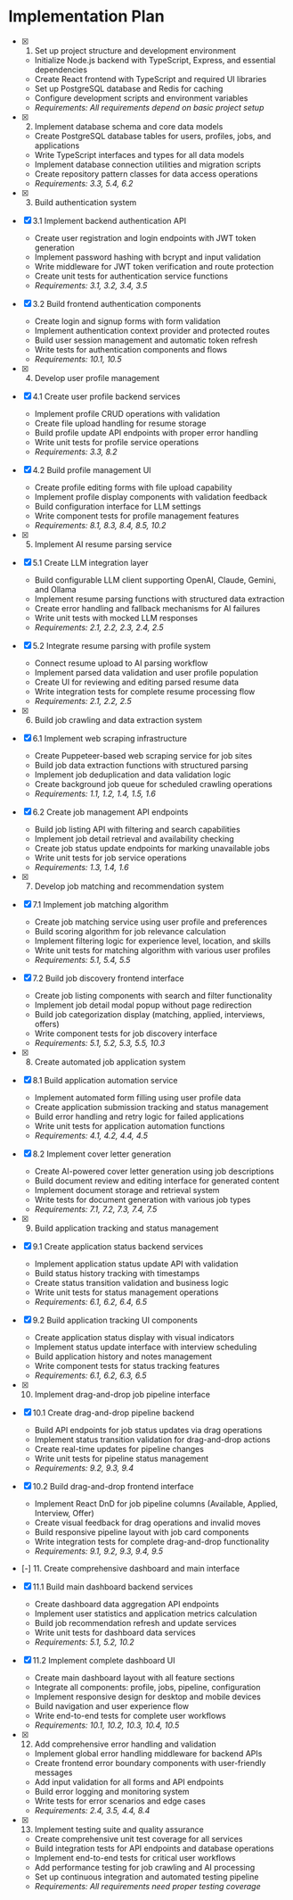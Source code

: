 # Implementation Plan

- [x] 1. Set up project structure and development environment
  - Initialize Node.js backend with TypeScript, Express, and essential dependencies
  - Create React frontend with TypeScript and required UI libraries
  - Set up PostgreSQL database and Redis for caching
  - Configure development scripts and environment variables
  - _Requirements: All requirements depend on basic project setup_

- [x] 2. Implement database schema and core data models
  - Create PostgreSQL database tables for users, profiles, jobs, and applications
  - Write TypeScript interfaces and types for all data models
  - Implement database connection utilities and migration scripts
  - Create repository pattern classes for data access operations
  - _Requirements: 3.3, 5.4, 6.2_

- [x] 3. Build authentication system
- [x] 3.1 Implement backend authentication API
  - Create user registration and login endpoints with JWT token generation
  - Implement password hashing with bcrypt and input validation
  - Write middleware for JWT token verification and route protection
  - Create unit tests for authentication service functions
  - _Requirements: 3.1, 3.2, 3.4, 3.5_

- [x] 3.2 Build frontend authentication components
  - Create login and signup forms with form validation
  - Implement authentication context provider and protected routes
  - Build user session management and automatic token refresh
  - Write tests for authentication components and flows
  - _Requirements: 10.1, 10.5_

- [x] 4. Develop user profile management
- [x] 4.1 Create user profile backend services
  - Implement profile CRUD operations with validation
  - Create file upload handling for resume storage
  - Build profile update API endpoints with proper error handling
  - Write unit tests for profile service operations
  - _Requirements: 3.3, 8.2_

- [x] 4.2 Build profile management UI
  - Create profile editing forms with file upload capability
  - Implement profile display components with validation feedback
  - Build configuration interface for LLM settings
  - Write component tests for profile management features
  - _Requirements: 8.1, 8.3, 8.4, 8.5, 10.2_

- [x] 5. Implement AI resume parsing service
- [x] 5.1 Create LLM integration layer
  - Build configurable LLM client supporting OpenAI, Claude, Gemini, and Ollama
  - Implement resume parsing functions with structured data extraction
  - Create error handling and fallback mechanisms for AI failures
  - Write unit tests with mocked LLM responses
  - _Requirements: 2.1, 2.2, 2.3, 2.4, 2.5_

- [x] 5.2 Integrate resume parsing with profile system
  - Connect resume upload to AI parsing workflow
  - Implement parsed data validation and user profile population
  - Create UI for reviewing and editing parsed resume data
  - Write integration tests for complete resume processing flow
  - _Requirements: 2.1, 2.2, 2.5_

- [x] 6. Build job crawling and data extraction system
- [x] 6.1 Implement web scraping infrastructure
  - Create Puppeteer-based web scraping service for job sites
  - Build job data extraction functions with structured parsing
  - Implement job deduplication and data validation logic
  - Create background job queue for scheduled crawling operations
  - _Requirements: 1.1, 1.2, 1.4, 1.5, 1.6_

- [x] 6.2 Create job management API endpoints
  - Build job listing API with filtering and search capabilities
  - Implement job detail retrieval and availability checking
  - Create job status update endpoints for marking unavailable jobs
  - Write unit tests for job service operations
  - _Requirements: 1.3, 1.4, 1.6_

- [x] 7. Develop job matching and recommendation system
- [x] 7.1 Implement job matching algorithm
  - Create job matching service using user profile and preferences
  - Build scoring algorithm for job relevance calculation
  - Implement filtering logic for experience level, location, and skills
  - Write unit tests for matching algorithm with various user profiles
  - _Requirements: 5.1, 5.4, 5.5_

- [x] 7.2 Build job discovery frontend interface
  - Create job listing components with search and filter functionality
  - Implement job detail modal popup without page redirection
  - Build job categorization display (matching, applied, interviews, offers)
  - Write component tests for job discovery interface
  - _Requirements: 5.1, 5.2, 5.3, 5.5, 10.3_

- [x] 8. Create automated job application system
- [x] 8.1 Build application automation service
  - Implement automated form filling using user profile data
  - Create application submission tracking and status management
  - Build error handling and retry logic for failed applications
  - Write unit tests for application automation functions
  - _Requirements: 4.1, 4.2, 4.4, 4.5_

- [x] 8.2 Implement cover letter generation
  - Create AI-powered cover letter generation using job descriptions
  - Build document review and editing interface for generated content
  - Implement document storage and retrieval system
  - Write tests for document generation with various job types
  - _Requirements: 7.1, 7.2, 7.3, 7.4, 7.5_

- [x] 9. Build application tracking and status management
- [x] 9.1 Create application status backend services
  - Implement application status update API with validation
  - Build status history tracking with timestamps
  - Create status transition validation and business logic
  - Write unit tests for status management operations
  - _Requirements: 6.1, 6.2, 6.4, 6.5_

- [x] 9.2 Build application tracking UI components
  - Create application status display with visual indicators
  - Implement status update interface with interview scheduling
  - Build application history and notes management
  - Write component tests for status tracking features
  - _Requirements: 6.1, 6.2, 6.3, 6.5_

- [x] 10. Implement drag-and-drop job pipeline interface
- [x] 10.1 Create drag-and-drop pipeline backend
  - Build API endpoints for job status updates via drag operations
  - Implement status transition validation for drag-and-drop actions
  - Create real-time updates for pipeline changes
  - Write unit tests for pipeline status management
  - _Requirements: 9.2, 9.3, 9.4_

- [x] 10.2 Build drag-and-drop frontend interface
  - Implement React DnD for job pipeline columns (Available, Applied, Interview, Offer)
  - Create visual feedback for drag operations and invalid moves
  - Build responsive pipeline layout with job card components
  - Write integration tests for complete drag-and-drop functionality
  - _Requirements: 9.1, 9.2, 9.3, 9.4, 9.5_

- [-] 11. Create comprehensive dashboard and main interface
- [x] 11.1 Build main dashboard backend services
  - Create dashboard data aggregation API endpoints
  - Implement user statistics and application metrics calculation
  - Build job recommendation refresh and update services
  - Write unit tests for dashboard data services
  - _Requirements: 5.1, 5.2, 10.2_

- [x] 11.2 Implement complete dashboard UI
  - Create main dashboard layout with all feature sections
  - Integrate all components: profile, jobs, pipeline, configuration
  - Implement responsive design for desktop and mobile devices
  - Build navigation and user experience flow
  - Write end-to-end tests for complete user workflows
  - _Requirements: 10.1, 10.2, 10.3, 10.4, 10.5_

- [x] 12. Add comprehensive error handling and validation
  - Implement global error handling middleware for backend APIs
  - Create frontend error boundary components with user-friendly messages
  - Add input validation for all forms and API endpoints
  - Build error logging and monitoring system
  - Write tests for error scenarios and edge cases
  - _Requirements: 2.4, 3.5, 4.4, 8.4_

- [x] 13. Implement testing suite and quality assurance
  - Create comprehensive unit test coverage for all services
  - Build integration tests for API endpoints and database operations
  - Implement end-to-end tests for critical user workflows
  - Add performance testing for job crawling and AI processing
  - Set up continuous integration and automated testing pipeline
  - _Requirements: All requirements need proper testing coverage_